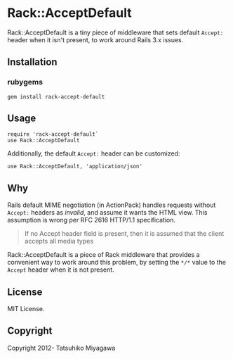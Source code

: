 # Rack::AcceptDefault

Rack::AcceptDefault is a tiny piece of middleware that sets default `Accept:` header when it isn't present, to work around Rails 3.x issues.

## Installation

### rubygems

```
gem install rack-accept-default
```

## Usage

```
require 'rack-accept-default`
use Rack::AcceptDefault
```

Additionally, the default `Accept:` header can be customized:

```
use Rack::AcceptDefault, 'application/json'
```

## Why

Rails default MIME negotiation (in ActionPack) handles requests without `Accept:` headers as *invalid*, and assume it wants the HTML view. This assumption is wrong per RFC 2616 HTTP/1.1 specification.

> If no Accept header field is present, then it is assumed that the client accepts all media types

Rack::AcceptDefault is a piece of Rack middleware that provides a convenient way to work around this problem, by setting the `*/*` value to the `Accept` header when it is not present.

## License

MIT License.

## Copyright

Copyright 2012- Tatsuhiko Miyagawa

